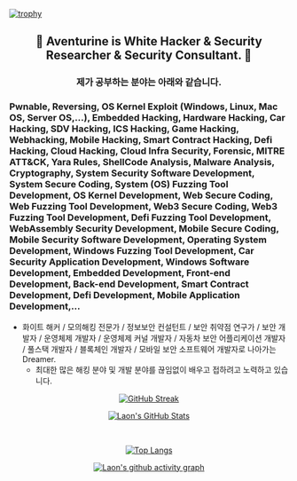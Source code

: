 [![trophy](https://github-profile-trophy.vercel.app/?username=AventurineJun&theme=algolia&column=10)](https://github.com/Luon/)

<div align = "center">
<h2> 💫 Aventurine is White Hacker & Security Researcher & Security Consultant. 💫 </h2>
</div>

<div align = "center">
<h3> 제가 공부하는 분야는 아래와 같습니다. </h3>
</div>

### Pwnable, Reversing, OS Kernel Exploit (Windows, Linux, Mac OS, Server OS,...), Embedded Hacking, Hardware Hacking, Car Hacking, SDV Hacking, ICS Hacking, Game Hacking, Webhacking, Mobile Hacking, Smart Contract Hacking, Defi Hacking, Cloud Hacking, Cloud Infra Security, Forensic, MITRE ATT&CK, Yara Rules, ShellCode Analysis, Malware Analysis, Cryptography, System Security Software Development, System Secure Coding, System (OS) Fuzzing Tool Development, OS Kernel Development, Web Secure Coding, Web Fuzzing Tool Development, Web3 Secure Coding, Web3 Fuzzing Tool Development, Defi Fuzzing Tool Development, WebAssembly Security Development, Mobile Secure Coding, Mobile Security Software Development, Operating System Development, Windows Fuzzing Tool Development, Car Security Application Development, Windows Software Development, Embedded Development, Front-end Development, Back-end Development, Smart Contract Development, Defi Development, Mobile Application Development,... 
 
- 화이트 해커 / 모의해킹 전문가 / 정보보안 컨설턴트 / 보안 취약점 연구가 / 보안 개발자 / 운영체제 개발자 / 운영체제 커널 개발자 / 자동차 보안 어플리케이션 개발자 / 풀스택 개발자 / 블록체인 개발자 / 모바일 보안 소프트웨어 개발자로 나아가는 Dreamer.
  - 최대한 많은 해킹 분야 및 개발 분야를 끊임없이 배우고 접하려고 노력하고 있습니다.

<div align = "center">

[![GitHub Streak](https://github-readme-streak-stats.herokuapp.com/?user=AventurineJun&theme=holi-theme)](https://git.io/streak-stats)

[![Laon's GitHub Stats](https://github-readme-stats.vercel.app/api?username=AventurineJun&hide=contribs,prs&show_icons=true&theme=ambient_gradient)](https://github.com/anuraghazra/github-readme-stats)

<br>

[![Top Langs](https://github-readme-stats.vercel.app/api/top-langs/?username=AventurineJun&langs_count=10&hide=contribs,prs&show_icons=true&theme=ambient_gradient)](https://github.com/anuraghazra/github-readme-stats)

[![Laon's github activity graph](https://github-readme-activity-graph.vercel.app/graph?username=AventurineJun&theme=react-dark&border=true)](https://github.com/ashutosh00710/github-readme-activity-graph)

</div>
 
 

